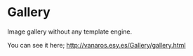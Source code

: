 # Gallery
Image gallery without any template engine.

You can see it here; http://vanaros.esy.es/Gallery/gallery.html

